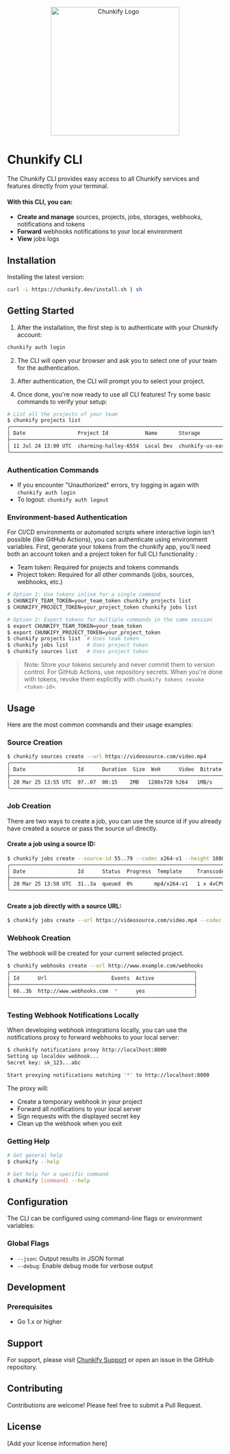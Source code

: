 <p align="center">
  <img src="https://chunkify.s3.us-east-1.amazonaws.com/logos/chunkify.png" alt="Chunkify Logo" width="300"/>
</p>

# Chunkify CLI

The Chunkify CLI provides easy access to all Chunkify services and features directly from your terminal.

#### With this CLI, you can:

-   **Create and manage** sources, projects, jobs, storages, webhooks, notifications and tokens
-   **Forward** webhooks notifications to your local environment
-   **View** jobs logs

## Installation

Installing the latest version:

```bash
curl -L https://chunkify.dev/install.sh | sh
```

## Getting Started

1. After the installation, the first step is to authenticate with your Chunkify account:

```bash
chunkify auth login
```

2. The CLI will open your browser and ask you to select one of your team for the authentication.

3. After authentication, the CLI will prompt you to select your project.

4. Once done, you're now ready to use all CLI features! Try some basic commands to verify your setup:

```bash
# List all the projects of your team
$ chunkify projects list
╭──────────────────────────────────────────────────────────────────────────────────╮
│ Date                 Project Id            Name       Storage             Active │
├──────────────────────────────────────────────────────────────────────────────────┤
│ 11 Jul 24 13:00 UTC  charming-halley-6554  Local Dev  chunkify-us-east-1  yes    │
╰──────────────────────────────────────────────────────────────────────────────────╯
```

### Authentication Commands

-   If you encounter "Unauthorized" errors, try logging in again with `chunkify auth login`
-   To logout: `chunkify auth logout`

### Environment-based Authentication

For CI/CD environments or automated scripts where interactive login isn't possible (like GitHub Actions), you can authenticate using environment variables. First, generate your tokens from the chunkify app, you'll need both an account token and a project token for full CLI functionality :

-   Team token: Required for projects and tokens commands
-   Project token: Required for all other commands (jobs, sources, webhooks, etc.)

```bash
# Option 1: Use tokens inline for a single command
$ CHUNKIFY_TEAM_TOKEN=your_team_token chunkify projects list
$ CHUNKIFY_PROJECT_TOKEN=your_project_token chunkify jobs list

# Option 2: Export tokens for multiple commands in the same session
$ export CHUNKIFY_TEAM_TOKEN=your_team_token
$ export CHUNKIFY_PROJECT_TOKEN=your_project_token
$ chunkify projects list  # Uses team token
$ chunkify jobs list      # Uses project token
$ chunkify sources list   # Uses project token
```

> Note: Store your tokens securely and never commit them to version control. For GitHub Actions, use repository secrets. When you're done with tokens, revoke them explicitly with `chunkify tokens revoke <token-id>`.

## Usage

Here are the most common commands and their usage examples:

### Source Creation

```bash
$ chunkify sources create --url https://videosource.com/video.mp4
╭────────────────────────────────────────────────────────────────────────────────────────────────╮
│ Date                 Id      Duration  Size  WxH      Video  Bitrate  Audio  Bitrate  Jobs     │
├────────────────────────────────────────────────────────────────────────────────────────────────┤
│ 20 Mar 25 13:55 UTC  97..07  00:15    2MB   1280x720 h264   1MB/s    aac    187KB/s   0        │
╰────────────────────────────────────────────────────────────────────────────────────────────────╯
```

### Job Creation

There are two ways to create a job, you can use the source id if you already have created a source or pass the source url directly.

#### Create a job using a source ID:

```bash
$ chunkify jobs create --source-id 55..79 --codec x264-v1 --height 1080 --crf 23
╭────────────────────────────────────────────────────────────────────────────────────────────────╮
│ Date                 Id      Status  Progress  Template     Transcoders  Speed  Time  Billable │
├────────────────────────────────────────────────────────────────────────────────────────────────┤
│ 20 Mar 25 13:58 UTC  31..3a  queued  0%       mp4/x264-v1   1 x 4vCPU    0.00x  00:00    -     │
╰────────────────────────────────────────────────────────────────────────────────────────────────╯
```

#### Create a job directly with a source URL:

```bash
$ chunkify jobs create --url https://videosource.com/video.mp4 --codec av1-v1 --width 3840 --crf 28
```

### Webhook Creation

The webhook will be created for your current selected project.

```bash
$ chunkify webhooks create --url http://www.example.com/webhooks
╭────────────────────────────────────────────────────────────╮
│ Id      Url                     Events  Active             │
├────────────────────────────────────────────────────────────┤
│ 66..3b  http://www.webhooks.com  *      yes                │
╰────────────────────────────────────────────────────────────╯
```

### Testing Webhook Notifications Locally

When developing webhook integrations locally, you can use the notifications proxy to forward webhooks to your local server:

```bash
$ chunkify notifications proxy http://localhost:8000
Setting up localdev webhook...
Secret key: sk_123...abc

Start proxying notifications matching '*' to http://localhost:8000
```

The proxy will:

-   Create a temporary webhook in your project
-   Forward all notifications to your local server
-   Sign requests with the displayed secret key
-   Clean up the webhook when you exit

### Getting Help

```bash
# Get general help
$ chunkify --help

# Get help for a specific command
$ chunkify [command] --help
```

## Configuration

The CLI can be configured using command-line flags or environment variables:

### Global Flags

-   `--json`: Output results in JSON format
-   `--debug`: Enable debug mode for verbose output

## Development

### Prerequisites

-   Go 1.x or higher

## Support

For support, please visit [Chunkify Support](https://chunkify.dev/support) or open an issue in the GitHub repository.

## Contributing

Contributions are welcome! Please feel free to submit a Pull Request.

## License

[Add your license information here]
